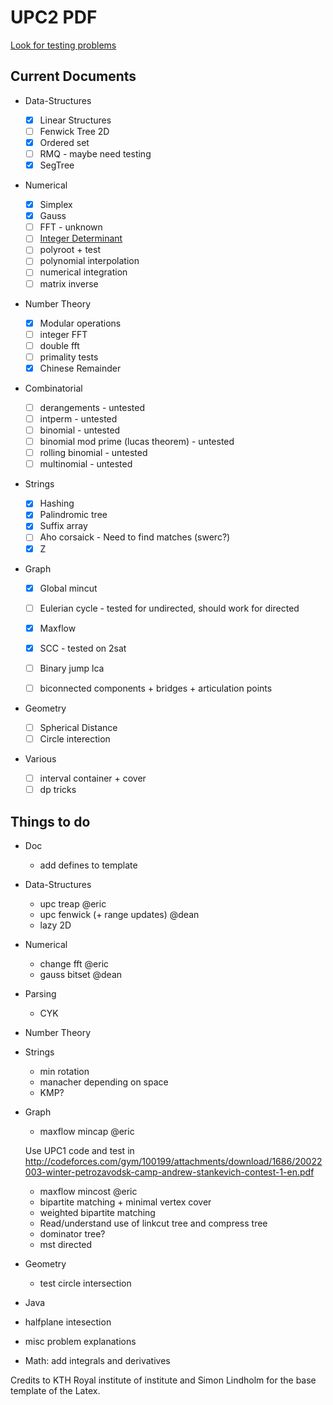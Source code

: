 # UPC2 PDF

[Look for testing problems](https://a2oj.com/categories)

## Current Documents

- Data-Structures

  - [x] Linear Structures
  - [ ] Fenwick Tree 2D
  - [x] Ordered set
  - [ ] RMQ - maybe need testing
  - [x] SegTree

- Numerical
  - [x] Simplex
  - [x] Gauss
  - [ ] FFT - unknown
  - [ ] [Integer Determinant](https://uva.onlinejudge.org/index.php?option=onlinejudge&page=show_problem&problem=625)
  - [ ] polyroot + test
  - [ ] polynomial interpolation
  - [ ] numerical integration
  - [ ] matrix inverse

- Number Theory
  - [x] Modular operations
  - [ ] integer FFT
  - [ ] double fft
  - [ ] primality tests
  - [x] Chinese Remainder

- Combinatorial
  - [ ] derangements - untested
  - [ ] intperm - untested
  - [ ] binomial - untested
  - [ ] binomial mod prime (lucas theorem) - untested
  - [ ] rolling binomial - untested
  - [ ] multinomial - untested

- Strings
  - [x] Hashing
  - [x] Palindromic tree
  - [x] Suffix array
  - [ ] Aho corsaick - Need to find matches (swerc?)
  - [x] Z
  
- Graph
  - [x] Global mincut
  - [ ] Eulerian cycle - tested for undirected, should work for directed
  - [x] Maxflow
  - [x] SCC - tested on 2sat
  - [ ] Binary jump lca
  - [ ] biconnected components + bridges + articulation points


- Geometry
  - [ ] Spherical Distance
  - [ ] Circle interection

- Various
  - [ ] interval container + cover
  - [ ] dp tricks

## Things to do

- Doc
  - add defines to template

- Data-Structures
  - upc treap @eric
  - upc fenwick (+ range updates) @dean
  - lazy 2D

- Numerical
  - change fft @eric
  - gauss bitset @dean

- Parsing
  - CYK

- Number Theory

- Strings
  - min rotation
  - manacher depending on space
  - KMP?

- Graph
  - maxflow mincap @eric

  Use UPC1 code and test in
    http://codeforces.com/gym/100199/attachments/download/1686/20022003-winter-petrozavodsk-camp-andrew-stankevich-contest-1-en.pdf
    
  - maxflow mincost @eric
  - bipartite matching + minimal vertex cover
  - weighted bipartite matching
  - Read/understand use of linkcut tree and compress tree
  - dominator tree?
  - mst directed

- Geometry
  - test circle intersection

- Java

- halfplane intesection

- misc problem explanations

- Math: add integrals and derivatives

Credits to KTH Royal institute of institute and Simon Lindholm for the base template of the Latex.
